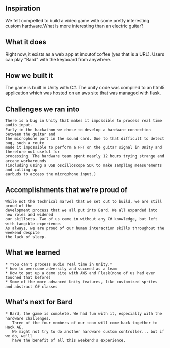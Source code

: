 ## Inspiration
   We felt compelled to build a video game with some pretty interesting custom hardware.What is more interesting than an electric guitar?

## What it does
   Right now, it exists as a web app at imoutof.coffee (yes that is a URL). Users can play "Bard" with the keyboard from anywhere. 

## How we built it
   The game is built in Unity with C#. The unity code was compiled to an html5 application which was hosted on an aws site that was managed with flask.

## Challenges we ran into
    There is a bug in Unity that makes it impossible to process real time audio input.
	Early in the hackathon we chose to develop a hardware connection between the guitar and 
	the microphone port in the sound card. Due to that difficult to detect bug, such a route 
	made it impossible to perform a FFT on the guitar signal in Unity and therefore not useful for
	processing. The hardware team spent nearly 12 hours trying strange and arcane workarounds
	(including using a USB oscilloscope SDK to make sampling measurements and cutting up 
	earbuds to access the microphone input.)

## Accomplishments that we're proud of
    While not the technical marvel that we set out to build, we are still proud of the 
	development process that we all put into Bard. We all expanded into new roles and widened 
	our skillsets. Two of us came in without any C# knowledge, but left with tangible experience.
	As always, we are proud of our human interaction skills throughout the weekend despite 
	the lack of sleep.

## What we learned
    * *You can't process audio real time in Unity.*
    * how to overcome adversity and succeed as a team   	
	* How to put up a demo site with AWS and Flask(none of us had ever touched that before)
	* Some of the more advanced Unity features, like customized sprites and abstract C# classes
 

## What's next for Bard
	* Bard, the game is complete. We had fun with it, especially with the hardware challenges.
	   Three of the four members of our team will come back together to Hack AE. 
	   We might not try to do another hardware custom controller... but if we do, we'll
	   have the benefit of all this weekend's experience.
